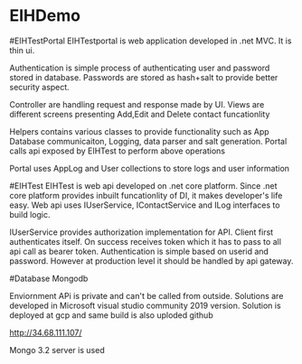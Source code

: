# EIHDemo

#EIHTestPortal
EIHTestportal is web application developed in .net MVC. It is thin ui. 

Authentication is simple process of authenticating user and password stored in database. Passwords are stored as hash+salt to provide better security aspect. 

Controller are handling request and response made by UI.
Views are different screens presenting Add,Edit and Delete contact funcationlity

Helpers contains various classes to provide functionality such as App Database communicaiton, Logging, data parser and salt generation.
Portal calls api exposed by EIHTest to perform above operations

Portal uses AppLog and User collections to store logs and user information



#EIHTest
EIHTest is web api developed on .net core platform. Since .net core platform provides inbuilt funcationlity of DI, it makes developer's life easy.
Web api uses IUserService, IContactService and ILog interfaces to build logic. 

IUserService provides authorization implementation for API. Client first authenticates itself. On success receives token which it has to pass to all api call as bearer token. Authentication is simple based on userid and password. However at production level it should be handled by api gateway. 

#Database
Mongodb


Enviornment
APi is private and can't be called from outside.
Solutions are developed in Microsoft visual studio community 2019 version. 
Solution is deployed at gcp and same build is also uploded github 

http://34.68.111.107/


Mongo 3.2 server is used

